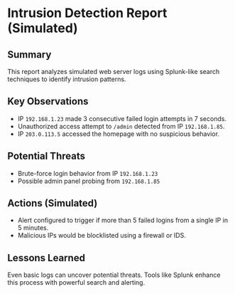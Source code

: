 #  Intrusion Detection Report (Simulated)

##  Summary
This report analyzes simulated web server logs using Splunk-like search techniques to identify intrusion patterns.

##  Key Observations
- IP `192.168.1.23` made 3 consecutive failed login attempts in 7 seconds.
- Unauthorized access attempt to `/admin` detected from IP `192.168.1.85`.
- IP `203.0.113.5` accessed the homepage with no suspicious behavior.

##  Potential Threats
- Brute-force login behavior from IP `192.168.1.23`
- Possible admin panel probing from `192.168.1.85`

##  Actions (Simulated)
- Alert configured to trigger if more than 5 failed logins from a single IP in 5 minutes.
- Malicious IPs would be blocklisted using a firewall or IDS.

##  Lessons Learned
Even basic logs can uncover potential threats. Tools like Splunk enhance this process with powerful search and alerting.
